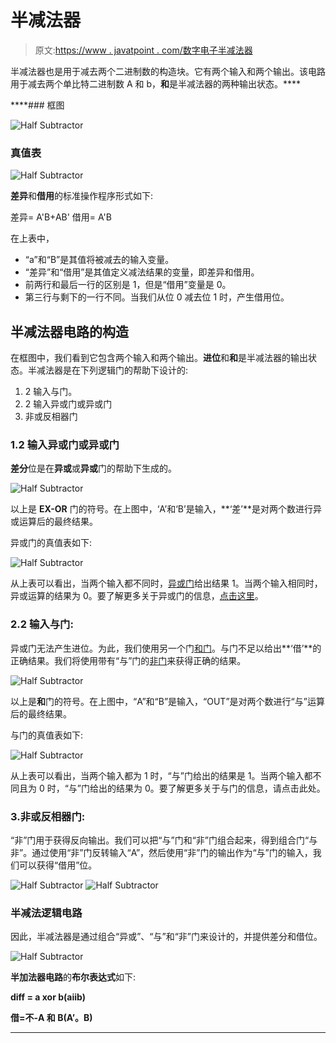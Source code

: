 # 半减法器

> 原文:[https://www . javatpoint . com/数字电子半减法器](https://www.javatpoint.com/half-subtractor-in-digital-electronics)

半减法器也是用于减去两个二进制数的构造块。它有两个输入和两个输出。该电路用于减去两个单比特二进制数 A 和 b，**和**是半减法器的两种输出状态。****

 ****### 框图

![Half Subtractor](../Images/967a0dc041bfc56dc6dbef37d93009e4.png)

### 真值表

![Half Subtractor](../Images/d379fde4d99b88498249a80d60eb6017.png)

**差异**和**借用**的标准操作程序形式如下:

差异= A'B+AB'
借用= A'B

在上表中，

*   “a”和“B”是其值将被减去的输入变量。
*   “差异”和“借用”是其值定义减法结果的变量，即差异和借用。
*   前两行和最后一行的区别是 1，但是“借用”变量是 0。
*   第三行与剩下的一行不同。当我们从位 0 减去位 1 时，产生借用位。

## 半减法器电路的构造

在框图中，我们看到它包含两个输入和两个输出。**进位**和**和**是半减法器的输出状态。半减法器是在下列逻辑门的帮助下设计的:

1.  2 输入与门。
2.  2 输入异或门或异或门
3.  非或反相器门

### 1.2 输入异或门或异或门

**差分**位是在**异或**或**异或**门的帮助下生成的。

![Half Subtractor](../Images/839133fa3ef9b5084b0a0e9f851ee9a9.png)

以上是 **EX-OR** 门的符号。在上图中，‘A’和‘B’是输入，**‘差’**是对两个数进行异或运算后的最终结果。

异或门的真值表如下:

![Half Subtractor](../Images/e2cde4638b32f35f65ceabbce4ca69ac.png)

从上表可以看出，当两个输入都不同时，[异或门](https://www.javatpoint.com/xor-gate-in-digital-electronics)给出结果 1。当两个输入相同时，异或运算的结果为 0。要了解更多关于异或门的信息，[点击这里](https://www.javatpoint.com/xor-gate-in-digital-electronics)。

### 2.2 输入与门:

异或门无法产生进位。为此，我们使用另一个门[和门](https://www.javatpoint.com/and-gate-in-digital-electronics)。与门不足以给出**‘借’**的正确结果。我们将使用带有“与”门的[非门](https://www.javatpoint.com/not-gate-in-digital-electronics)来获得正确的结果。

![Half Subtractor](../Images/e9784a69337d98a2f9f11917e1fa071d.png)

以上是**和**门的符号。在上图中，“A”和“B”是输入，“OUT”是对两个数进行“与”运算后的最终结果。

与门的真值表如下:

![Half Subtractor](../Images/93e344adf01ff15fdd8034c9078affd6.png)

从上表可以看出，当两个输入都为 1 时，“与”门给出的结果是 1。当两个输入都不同且为 0 时，“与”门给出的结果为 0。要了解更多关于与门的信息，请点击此处。

### 3.非或反相器门:

“非”门用于获得反向输出。我们可以把“与”门和“非”门组合起来，得到组合门“与非”。通过使用“非”门反转输入“A”，然后使用“非”门的输出作为“与”门的输入，我们可以获得“借用”位。

![Half Subtractor](../Images/ee5960dc8966bf57c2d50afb8dcad00f.png)
![Half Subtractor](../Images/6e9e11ef9df9409b943f1d57959578f1.png)

### 半减法逻辑电路

因此，半减法器是通过组合“异或”、“与”和“非”门来设计的，并提供差分和借位。

![Half Subtractor](../Images/5c201815187dbc12266bbdf5bbbdba13.png)

**半加法器电路**的**布尔表达式**如下:

**diff = a xor b(aⅱb)**

**借=不-A 和 B(A’。B)**

* * *****